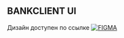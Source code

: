 ## BANKCLIENT UI

Дизайн доступен по ссылке
[![FIGMA](https://static.figma.com/app/icon/1/touch-76.png)](https://www.figma.com/file/fOCBKAeqYdPlFz1PTCv2uJ/Client-App?node-id=0%3A1)
